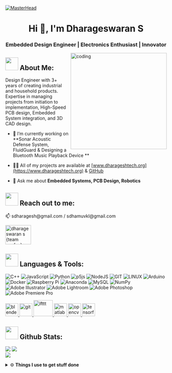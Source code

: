 [![MasterHead](https://miro.medium.com/v2/resize:fit:679/1*RTGHo8x278rzhj2cZSjwtA.gif)](https://dharageshtech.wordpress.com)
<h1 align="center">Hi 👋, I'm Dharageswaran S</h1>
<h3 align="center">Embedded Design Engineer | Electronics Enthusiast | Innovator</h3>
<img align="right" alt="coding" width="300" src="https://media.giphy.com/media/lP8xu5t2DLGG045H8F/giphy.gif">

## <img src="https://media.giphy.com/media/WUlplcMpOCEmTGBtBW/giphy.gif" width="40"> **About Me:**
Design Engineer with 3+ years of creating industrial and household products. Expertise in
 managing projects from initiation to implementation, High-Speed PCB design, Embedded
 System integration, and 3D CAD design. 
- 🔭 I’m currently working on **Sonar Acoustic Defense System, FluidGuard & Designing a Bluetooth Music Playback Device **

- 👨‍💻 All of my projects are available at [www.dharageshtech.org](https://www.dharageshtech.org)  & [GitHub](https://github.com/DhamuVkl?tab=repositories)

- 💬 Ask me about **Embedded Systems, PCB Design, Robotics**



## <img src="https://media.giphy.com/media/LnQjpWaON8nhr21vNW/giphy.gif" width="40"> **Reach out to me:** ️
<p align="left">
📫 sdharagesh@gmail.com / sdhamuvkl@gmail.com
	
<a href="https://www.youtube.com/@dharageswaransteamzenfox3786" target="blank"><img align="center" src="https://cdn.iconscout.com/icon/free/png-512/free-youtube-logo-icon-download-in-svg-png-gif-file-formats--social-media-online-slanted-out-pack-logos-icons-434151.png?f=webp&w=256" alt="dharageswaran s {team zenfox}" height="60" width="80" /></a>
</p>

## <img src="https://media.giphy.com/media/j2pOGeGYKe2xCCKwfi/giphy.gif" width="40"> **Languages & Tools:**

![C++](https://img.shields.io/badge/c++-%2300599C.svg?style=for-the-badge&logo=c%2B%2B&logoColor=white) ![JavaScript](https://img.shields.io/badge/javascript-%23323330.svg?style=for-the-badge&logo=javascript&logoColor=%23F7DF1E) ![Python](https://img.shields.io/badge/python-3670A0?style=for-the-badge&logo=python&logoColor=ffdd54) ![p5js](https://img.shields.io/badge/p5.js-ED225D?style=for-the-badge&logo=p5.js&logoColor=FFFFFF) ![NodeJS](https://img.shields.io/badge/node.js-6DA55F?style=for-the-badge&logo=node.js&logoColor=white) ![GIT](https://img.shields.io/badge/Git-fc6d26?style=for-the-badge&logo=git&logoColor=white) ![LINUX](https://img.shields.io/badge/Linux-FCC624?style=for-the-badge&logo=linux&logoColor=black) ![Arduino](https://img.shields.io/badge/-Arduino-00979D?style=for-the-badge&logo=Arduino&logoColor=white) ![Docker](https://img.shields.io/badge/docker-%230db7ed.svg?style=for-the-badge&logo=docker&logoColor=white) ![Raspberry Pi](https://img.shields.io/badge/-RaspberryPi-C51A4A?style=for-the-badge&logo=Raspberry-Pi) ![Anaconda](https://img.shields.io/badge/Anaconda-%2344A833.svg?style=for-the-badge&logo=anaconda&logoColor=white) ![MySQL](https://img.shields.io/badge/mysql-%2300f.svg?style=for-the-badge&logo=mysql&logoColor=white) ![NumPy](https://img.shields.io/badge/numpy-%23013243.svg?style=for-the-badge&logo=numpy&logoColor=white) ![Adobe Illustrator](https://img.shields.io/badge/adobeillustrator-%23FF9A00.svg?style=for-the-badge&logo=adobeillustrator&logoColor=white) ![Adobe Lightroom](https://img.shields.io/badge/Adobe%20Lightroom-31A8FF.svg?style=for-the-badge&logo=Adobe%20Lightroom&logoColor=white) ![Adobe Photoshop](https://img.shields.io/badge/adobephotoshop-%2331A8FF.svg?style=for-the-badge&logo=adobephotoshop&logoColor=white) ![Adobe Premiere Pro](https://img.shields.io/badge/Adobe%20Premiere%20Pro-9999FF.svg?style=for-the-badge&logo=Adobe%20Premiere%20Pro&logoColor=white) 

<a href="https://www.blender.org/" target="_blank" rel="noreferrer"> <img src="https://download.blender.org/branding/community/blender_community_badge_white.svg" alt="blender" width="40" height="40"/> </a>
<a href="https://git-scm.com/" target="_blank" rel="noreferrer"> <img src="https://www.vectorlogo.zone/logos/git-scm/git-scm-icon.svg" alt="git" width="40" height="40"/> </a> 
<a href="https://ifttt.com/" target="_blank" rel="noreferrer"> <img src="https://www.vectorlogo.zone/logos/ifttt/ifttt-ar21.svg" alt="ifttt" width="60" height="50"/> </a>
<a href="https://www.mathworks.com/" target="_blank" rel="noreferrer"> <img src="https://upload.wikimedia.org/wikipedia/commons/2/21/Matlab_Logo.png" alt="matlab" width="40" height="40"/> </a>
<a href="https://opencv.org/" target="_blank" rel="noreferrer"> <img src="https://www.vectorlogo.zone/logos/opencv/opencv-icon.svg" alt="opencv" width="40" height="40"/> </a> 
<a href="https://www.tensorflow.org" target="_blank" rel="noreferrer"> <img src="https://www.vectorlogo.zone/logos/tensorflow/tensorflow-icon.svg" alt="tensorflow" width="40" height="40"/> </a> </p>

  ## <img src="https://media.giphy.com/media/ZCN6F3FAkwsyOGU2RS/giphy.gif" width="40"> **Github Stats:**
![](https://github-readme-stats.vercel.app/api/top-langs/?username=dhamuvkl&theme=radical&hide_border=true&include_all_commits=false&count_private=true&layout=compact)
![](https://github-readme-streak-stats.herokuapp.com/?user=dhamuvkl&theme=radical&hide_border=true)<br/>
![](https://github-readme-stats.vercel.app/api?username=dhamuvkl&theme=radical&hide_border=true&include_all_commits=false&count_private=true)<br/>


<details>
  <br />
  <summary>⚙️ <b> Things I use to get stuff done</b></summary>
  	<ul>
  	   <li><b>OS:</b> Windows 11 Pro Education </li>
	     <li><b>Laptop: </b> Lenovo IdeaPad 3 (AMD RYZEN 7 6800H)</li>
	     <li><b>Code Editor:</b> VSCode - The best editor out there.</li>
	     <li><b>To Stay Updated:</b> GitHub </li>
	    <br />
	</ul>
</details>
